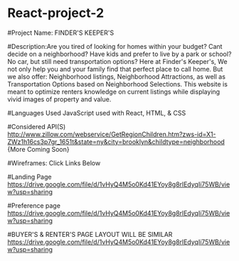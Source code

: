 # React-project-2

#Project Name: FINDER'S KEEPER'S

#Description:Are you tired of looking for homes within your budget? Cant decide on a neighborhood? Have kids and prefer to live by a park or school? No car, but still need transportation options? Here at Finder's Keeper's, We not only help you and your family find that perfect place to call home. But we also offer: Neighborhood listings, Neighborhood Attractions, as well as Transportation Options based on Neighborhood Selections. This website is meant to optimize renters knowledge on current listings while displaying vivid images of property and value.


#Languages Used
JavaScript used with React, HTML, & CSS

#Considered API(S) 
http://www.zillow.com/webservice/GetRegionChildren.htm?zws-id=X1-ZWz1h16cs3p7gr_1651t&state=ny&city=brooklyn&childtype=neighborhood
{More Coming Soon}

#Wireframes: Click Links Below

#Landing Page
https://drive.google.com/file/d/1vHyQ4M5o0Kd41EYoy8g8rlEdyqIi75WB/view?usp=sharing

#Preference page
https://drive.google.com/file/d/1vHyQ4M5o0Kd41EYoy8g8rlEdyqIi75WB/view?usp=sharing

#BUYER'S & RENTER'S PAGE LAYOUT WILL BE SIMILAR
https://drive.google.com/file/d/1vHyQ4M5o0Kd41EYoy8g8rlEdyqIi75WB/view?usp=sharing
